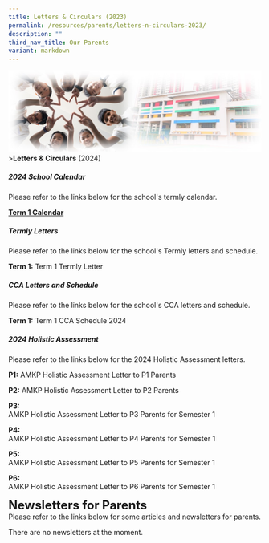 ```yaml
---
title: Letters & Circulars (2023)
permalink: /resources/parents/letters-n-circulars-2023/
description: ""
third_nav_title: Our Parents
variant: markdown
---
```

![Sub-banner](/images/sub%20banner.jpg)
&gt;**Letters &amp; Circulars** (2024)

##### 2024 School Calendar

Please refer to the links below for the school's termly calendar.

**[Term 1 Calendar](https://docs.google.com/spreadsheets/d/1wcosTNFMpRsHYkQ1QU51pa_sbMkzHa_w/edit#gid=1308896896)**


##### Termly Letters

Please refer to the links below for the school's Termly letters and schedule.

**Term 1:** Term 1 Termly Letter



##### CCA Letters and Schedule

Please refer to the links below for the school's CCA letters and schedule.

**Term 1:** Term 1 CCA Schedule 2024

##### 2024 Holistic Assessment

Please refer to the links below for the 2024 Holistic Assessment letters.

**P1:** AMKP Holistic Assessment Letter to P1 Parents

**P2:** AMKP Holistic Assessment Letter to P2 Parents

**P3:** 
<br>AMKP Holistic Assessment Letter to P3 Parents for Semester 1

**P4:**
<br>AMKP Holistic Assessment Letter to P4 Parents for Semester 1

**P5:**
<br>AMKP Holistic Assessment Letter to P5 Parents for Semester 1

**P6:**
<br>AMKP Holistic Assessment Letter to P6 Parents for Semester 1

**<font size="5">Newsletters for Parents</font>** <br>
Please refer to the links below for some articles and newsletters for parents.

There are no newsletters at the moment.